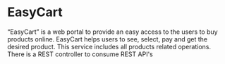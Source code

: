 # EasyCart
“EasyCart” is a web portal to provide an easy access to the users to buy products online. EasyCart helps users to see, select, pay and get the desired product. This service includes all products related operations. There is a REST controller to consume REST API's
